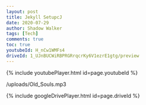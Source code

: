 ```yaml
---
layout: post
title: Jekyll SetupcJ
date: 2020-07-29
author: Shadow Walker
tags: [Tech]
comments: true
toc: true
youtubeId: H_nCw1WMFs4
driveId: 1_UJnBUCWiRBPRGRrqcrKy6V1ezrE1gtg/preview
---
```


{% include youtubePlayer.html id=page.youtubeId %}


<p>/uploads/Old_Souls.mp3</p>


{% include googleDrivePlayer.html id=page.driveId %}